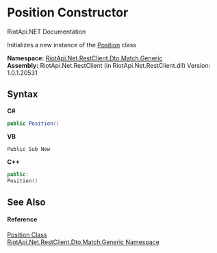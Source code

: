 # Position Constructor 
RiotApi.NET Documentation 

Initializes a new instance of the <a href="9e04c6a7-66c3-0e0d-3a69-00e6b8985475">Position</a> class

**Namespace:**&nbsp;<a href="f4767f78-ec21-8fc9-5619-34d53bfe8e2e">RiotApi.Net.RestClient.Dto.Match.Generic</a><br />**Assembly:**&nbsp;RiotApi.Net.RestClient (in RiotApi.Net.RestClient.dll) Version: 1.0.1.20531

## Syntax

**C#**<br />
``` C#
public Position()
```

**VB**<br />
``` VB
Public Sub New
```

**C++**<br />
``` C++
public:
Position()
```


## See Also


#### Reference
<a href="9e04c6a7-66c3-0e0d-3a69-00e6b8985475">Position Class</a><br /><a href="f4767f78-ec21-8fc9-5619-34d53bfe8e2e">RiotApi.Net.RestClient.Dto.Match.Generic Namespace</a><br />